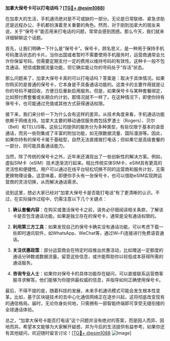 **加拿大保号卡可以打电话吗？[[TG💪+ @esim1088](https://t.me/s/esim1088)]**

在加拿大的生活，手机通讯绝对是不可或缺的一部分。无论是日常联络、紧急求助还是远程办公，手机都扮演着至关重要的角色。然而，对于刚到加拿大的朋友来说，关于“保号卡”能否用来打电话的问题，常常会感到困惑。那么今天，我们就来详细聊聊这个话题。

首先，让我们明确一下什么是“保号卡”。保号卡，顾名思义，是一种用于保持手机号码激活状态的卡片。当你出国或者暂时不需要使用手机服务时，运营商通常会允许你保留号码，但需要定期支付一定的费用以维持号码的有效性。这种卡一般不包含通话、短信或数据流量功能，但它确实能让你的号码处于“存活”状态。

那么问题来了，加拿大保号卡真的可以打电话吗？答案是：取决于具体情况。如果你购买的是普通的保号卡，它本身是不具备通话功能的。这类卡的主要作用就是让你的号码不被回收，方便日后重新启用服务。但是，如果保号卡与某种套餐绑定，比如预付费套餐或长期合约计划，那情况就不一样了。在这种情况下，即使你持有保号卡，也可能通过充值或其他方式获得通话权限。

接下来，我们来分析一下为什么会有这样的差异。从技术角度来看，手机通话功能依赖于网络支持。加拿大主要的移动通信服务商包括罗渣士（Rogers）、贝尔（Bell）和TELUS等。这些公司提供的服务分为多种类型，有些仅限于基本的语音通话，而另一些则集成了丰富的附加功能，如无限数据流量、国际漫游等。因此，如果你持有的保号卡属于基础型，自然无法直接拨打电话；但如果它是高级套餐的一部分，则可能具备通话能力。

当然，除了传统的保号卡之外，近年来还涌现出了一些创新性的解决方案。例如，虚拟SIM卡（eSIM）技术逐渐流行起来。相比传统实体SIM卡，eSIM具有更高的灵活性和便捷性。用户可以通过在线平台轻松切换不同的运营商和服务计划，无需更换物理设备。这意味着，即便你手头有一张保号卡，也可以借助eSIM实现跨运营商的灵活切换，从而解决通话需求。

说到这里，想必大家已经对“加拿大保号卡是否能打电话”有了更清晰的认识。不过，在实际操作过程中，仍需注意以下几个关键点：

1. **确认套餐内容**：在购买或激活保号卡之前，请务必仔细阅读相关条款，了解该卡是否包含通话功能。如果是独立存在的保号卡，通常是没有通话权限的。

2. **利用第三方工具**：如果发现自己的保号卡确实没有通话功能，可以考虑下载一些即时通讯软件，如WhatsApp、WeChat等，通过Wi-Fi连接进行免费语音通话。

3. **关注优惠政策**：部分运营商会在特定时段推出优惠活动，比如赠送一定额度的通话分钟数或数据流量。留意这些信息，或许能帮助你以较低成本获得所需的通话服务。

4. **咨询专业人士**：如果你对保号卡的具体功能存在疑问，可以直接联系运营商客服寻求解答。他们能够为你提供最权威的信息，并指导如何正确使用保号卡。

最后，不得不提的是，随着科技的发展，未来手机通讯模式可能会发生根本性变革。比如，基于区块链技术的去中心化通信网络正在逐步兴起，这将彻底改变现有的通信格局。届时，无论你身处何地，只需拥有一部智能终端即可享受无缝衔接的全球通话体验。

总之，“加拿大保号卡能否打电话”这个问题并没有绝对的答案，而是因人而异、因地而异。希望本文能够为大家解开疑惑，并为今后的生活提供有益参考。如果你还有其他疑问，欢迎随时留言讨论！[[TG💪+ @esim1088](https://t.me/s/esim1088) ![Image](https://i.postimg.cc/4NQfJmqS/Snipaste-2025-05-13-00-14-12.png)]